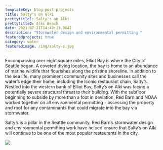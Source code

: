 ```yaml
---
templateKey: blog-post-projects
title: Salty's on Alki
prettytitle1: Salty's on Alki
prettytitle2: Alki Beach
date: 2021-07-21T14:48:13.364Z
description: "Stormwater design and environmental permitting "
featuredprojects: true
category: water
featuredimage: /img/salty-s.jpg
---
```

Encompassing over eight square miles, Elliot Bay is where the City of Seattle began. A coveted diving location, the bay is home to an abundance of marine wildlife that flourishes along the pristine shoreline. In addition to the sea life, many prominent community sites and businesses call the water’s edge their home, including the Iconic restaurant chain, Salty’s. Nestled into the western bank of Elliot Bay, Salty’s on Alki was facing a potentially severe structural threat to their building. With the subfloor beginning to subside by more than a foot in deviation, Red Barn and NOAA worked together on all environmental permitting - assessing the property and roof for any contaminants that could migrate into the bay via stormwater.

Salty’s is a pillar in the Seattle community. Red Barn’s stormwater design and environmental permitting work have helped ensure that Salty’s on Alki will continue to be one of the most popular restaurants in the city.

![](/img/seattle-boat-marina-1.png)